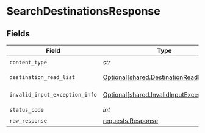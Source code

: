 # SearchDestinationsResponse


## Fields

| Field                                                                                          | Type                                                                                           | Required                                                                                       | Description                                                                                    |
| ---------------------------------------------------------------------------------------------- | ---------------------------------------------------------------------------------------------- | ---------------------------------------------------------------------------------------------- | ---------------------------------------------------------------------------------------------- |
| `content_type`                                                                                 | *str*                                                                                          | :heavy_check_mark:                                                                             | N/A                                                                                            |
| `destination_read_list`                                                                        | [Optional[shared.DestinationReadList]](../../models/shared/destinationreadlist.md)             | :heavy_minus_sign:                                                                             | Successful operation                                                                           |
| `invalid_input_exception_info`                                                                 | [Optional[shared.InvalidInputExceptionInfo]](../../models/shared/invalidinputexceptioninfo.md) | :heavy_minus_sign:                                                                             | Input failed validation                                                                        |
| `status_code`                                                                                  | *int*                                                                                          | :heavy_check_mark:                                                                             | N/A                                                                                            |
| `raw_response`                                                                                 | [requests.Response](https://requests.readthedocs.io/en/latest/api/#requests.Response)          | :heavy_minus_sign:                                                                             | N/A                                                                                            |